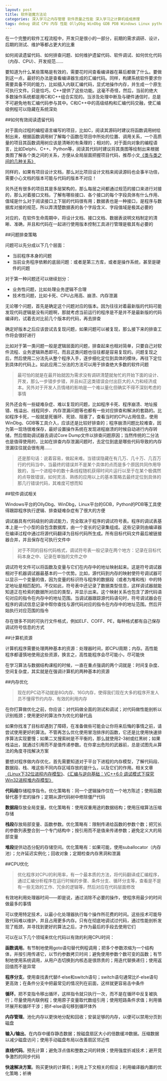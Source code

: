 ```yaml
---
layout: post
title: 软件驱魔方法论
categories: 深入学习之内存管理 软件质量之性能 深入学习之计算机组成原理
tags: debug 调试 CPU 内存 性能 OllyDbg WinDbg GDB PDB Windows Linux python UML 面向对象 类图 函数调用树 版本控制
---
```


在一个完整的软件工程流程中，开发只是很小的一部分，前期的需求调研、设计，后期的测试、维护等都占更大的比重

如何阅读遗留代码、如何排查问题、如何维护遗留代码、软件调试、如何优化代码（内存、CPU）、开发规范……

要知道为什么某些策略是有效的，需要花时间查看编译器在幕后都做了什么。要做到这一点，最好的办法是查看编译器生成的汇编代码。同样，构建系统软件要求你需要具备不同的能力，比如插入内联汇编代码，显式地操作内存，并生成一个原生可执行文件。只是恰巧，C++提供了这些功能。这毫不奇怪，然后，当前的绝大多数操作系统都是用C和C++组合实现的。当涉及处理中断及与硬件通信时，总是不可避免地有汇编代码参与其中。C和C++中的高级结构和汇编代码交融，使汇编级例程可以隐藏在系统深处

##如何有效阅读遗留代码

对于面向过程的编程语言编写的项目，比如C，阅读其源码时建议将函数调用树绘制出来，根据函数调用树了解每个函数在项目中所处的位置、调用关系，一个高质量的项目其函数调用树应该是清晰的有条理的；相对的，对于面向对象的编程语言，比如Delphi、C++、Python等，阅读其代码时建议将其类图等绘制出来根据类图了解各个类之间的关系，方便从全局层面把握项目代码，推荐小文[《类与类之间的几种关系》](http://www.cnblogs.com/liuling/archive/2013/05/03/classrelation.html)

同样的，如果有项目设计文档，那么对比项目设计文档来阅读源码也会事半功倍，需要小心文档的版本可能与代码的版本不对应！

另外还有很多的项目其是多层架构的，那么每层之间都通过规范的接口来进行对接的，那么对着接口文档，了解有哪些接口、各个接口的每个字段具体有什么作用、值域是什么对于阅读接口上下层的代码很有用；数据表也是一种接口，是程序与数据库对接的规范，所以弄清楚数据表的各个字段含义、字段值域是极其必要的

对应的，在软件生命周期中，将设计文档、接口文档、数据表说明文档制定的清晰、准确，并且和代码在一起进行使用版本控制工具进行管理是极其有必要的

##问题排查策略

问题可以先分成以下几个层面：

* 当前程序本身的问题
* 当前业务程序依赖的底层问题：或者是第三方库，或者是操作系统，甚至是硬件的问题

对于第一种问题还可以继续划分：

* 业务性问题，比如处理业务逻辑不合理
* 技术性问题，比如卡死、CPU占用高、崩溃、内存泄漏

无论哪个问题，首先是确定这个问题对应的版本。因为往往对着最新版的代码可能发现代码逻辑是没有问题啊，那就考虑当前运行的程序是不是并不是最新版的代码编译的，试着去对比前几个版本的代码，再去排查

确定好版本之后应该尝试去复现问题，如果问题可以被复现，那么接下来的排查工作将会很好进行

比如对于第一类问题一般是逻辑层面的问题，排查起来也相对简单，只要自己对软件流程、业务逻辑熟悉即可。而且这类问题也往往都是容易复现的。问题复现之后，然后使用二分法先从整个程序入手，逐步细化定位到具体的模块，再往下定位到具体的代码上。如此应用二分法的方法可以用于排查绝大多数的软件问题

>最可怕的就是在最开始就因为需求没有调研清楚就匆忙的开始下面的设计、开发，那么一步错步步错，并且纠正这类错误会付出巨大的人力和经济成本。另外对于开发人员情绪的影响是一个难以量化但确实不得不深刻考虑的事情

另外还会有一些疑难杂症、难以复现的问题，比如程序卡死、程序崩溃、地址报错、栈溢出、线程同步、内存泄漏问题等也都有一些对应排查和解决的套路的。比如程序卡死，一般就是死循环、死锁、阻塞了，查看当时的CPU占用信息，使用WinDbg、GDB等工具介入，应该还是比较好排查的；程序崩溃问题比较难查，因为第一现场很难保存，最好设置操作系统在发现进程崩溃的时候自动进行内存转储，然后借助调试器去调试Core Dump文件以排查问题原因；当然传统的二分法也是值得使用的，比如在排查内存泄漏问题时，去定位到底是哪些代码导致的内存泄漏往往就会很有用……

>还是那句话：说着容易，做起来难。当错误隐藏在有几万、几十万、几百万行的代码当中，当最终的错误并不是某个具体的点而是多个原因共同作用导致的，当一个进程中的数十条线程随机获得时间片运行以至于在某个极偶然的点导致错误，如何灵活、熟练的应用以上的基本策略去最终定位到具体的那几行错误代码，其难度可想而知

##软件调试相关

Windows平台的OllyDbg、WinDbg，Linux平台的GDB，Python的PDB等工具使得跟踪程序执行逻辑、排查疑难杂症有了很大的方便

调试器具有代码级别的调试能力，完全取决于程序的调试符号表。程序的调试表基本上是一个小型的自包含数据库，由一个变长的记录集组成。这些记录则由编译器在编译过程中通过将源代码翻译为目标代码所生成。所有目标代码文件最后被链接器合并，并且保存在可执行文件中

>对于不同的目标代码格式，调试符号表一般记录在两个地方：记录在目标代码本身之中、记录在单独的文件之中

调试符号文件可以将函数及变量与它们在内存中的地址映射起来。这是符号调试器相对于机器调试器最基本的一个优势。比如，源代码到内存的映射使符号调试器可以显示一个变量的值，因为变量的标识符与程序的数据段（或者为堆和栈）中的特定地址是相匹配的。不仅如此，符号表中还记录了数据类型信息，这样调试器就能知道正在检索的数据所对应的类型，并显示出来。这个映射关系也包含了源代码语句对应的指令在内存中的地址范围。当调试器跟踪源代码语句时，符号调试器会在程序的调试信息记录中帮你查找与源代码对应的指令在内存中的地址范围。然后开始执行对应范围的指令

存在很多不同的可执行文件格式，例如ELF、COFF、PE，每种格式都有自己保存调试符号信息的方式

##计算机资源

计算机程序需要处理两种基本的资源：处理器时间，即CPU周期；内存。高性能程序都谨慎地使用这些资源，换言之，高性能程序会尽可能小，尽可能快

在学习算法与数据结构课程的时候，一直在重点强调的两个词就是：时间复杂度、空间复杂度，其实就是在强调计算机的两种基本的资源

##内存优化

>现在的PC动不动就是8G内存、16G内存，使得我们现在大多的程序开发人员不懂得节约内存、有效的利用内存

在你打算做优化之前，你应该：对代码做全面的测试和调试；对代码做性能剖析以识别瓶颈；使用更好的算法作为优化的替代品

如果你找准了目标却遇到了障碍，在准备做些可能会让你将来后悔的事情之前，请尝试使用更好的算法。不管再怎么优化使用冒泡排序的函数，它还是比使用快速排序算法实现要慢；如果二叉搜索树是不平衡的，那么就使用2-3树或红黑树；如果栈溢出，就通过引用而不是值传递参数。在你拿出危险的武器前，总是试图先从算法的角度寻找解决方案

要想对程序做内存优化，首先需要知道对于平台下进程的内存模型，了解代码段、数据段、栈、堆这些不同内存区域存放的是什么，以及它们的作用。相关文章[《Linux下32位进程内存模型》](http://www.xumenger.com/02-linux-process-memory-20170101/)、[《汇编与逆向基础：VC++6.0 调试模式下探究Win32进程堆内存模型》](http://www.xumenger.com/windows-vcpp-debug-20161203/)

**代码段**存储程序指令。优化策略有：同一个逻辑操作仅在一个地方陈述；使用函数替代基于宏的操作；定期从源代码树中修除僵尸代码

**数据段**存放全局变量。优化策略有：使用双重用途的数据结构；使用压缩算法压缩存储

**栈段**存放局部变量、函数参数。优化策略有：限制传递给函数的参数个数；把冗长的参数列表整合到一个专门结构中；按引用而不是值来传递参数；避免定义大的局部变量

**堆段**提供动态分配的存储空间。优化策略有：如果可能，使用suballocator（内存池）；允许延迟实例化；回收对象；定期检查内存黑洞和泄漏

##CPU优化

>优化程序对CPU的利用率，有一个最本质的方法，将代码翻译成汇编程序，通过汇编分析程序在运行时候的步骤、条件分支、循环分支等，查看是不是有一些无效的工作、冗余的逻辑等，然后对应在代码层面修改

有效地利用处理器时间——即是说，通过消除不必要的操作，使程序用最少的时间做最多的事情

可以使用特定技术，以最小化处理器执行每个操作所花费的时间。这些技术可能导致代码难以维护，并且占用更多内存。只有在彻底地调试过代码，通过性能剖析发现了瓶颈，并寻找到更好的算法之后，才作为最后的手段去使用它们

可以在以下几个领域来优化代码以有效的利用CPU时间：

**函数调用**。有节制地使用goto语句替代例程调用；把多个参数浓缩为一个结构体，并按引用传递它，以节约参数拷贝时间；避免使用参数个数可变的函数；有节制地使用系统调用，从用户态切换到内核态是很昂贵的；用迭代替换递归；使用返回值而不是异常

**程序分支**。使用查找表代替if-else和switch语句；switch语句通常比if-else语句更高效；在条件分支中把最常见的情况列在前面，这样就更容易击中条件

**循环**。把不变指令移出循环，这样指令就只执行一次，而不是在循环中反复被执行；尽量使用内联例程；使用原子变量取代数组引用；使用短路条件求值；利用循环展开和循环干涉；把if-else语句移到循环体外

**内存管理**。池化内存以更快地分配和回收；安装足够的内存，以便可以禁用分页到磁盘

**输入/输出**。在内存中缓存静态数据；按磁盘扇区大小的倍数缓冲数据。压缩数据以减少磁盘访问；使用手动磁盘布局以改善扇区邻近性

**直线代码**。预先计算；避免浮点值和整数之间的转换；使用强度折减技术；避开竞争激烈的同步代码

**快速解决方案**。购买更快的计算机；利用上下文相关的假设；利用编译器内置的优化策略；祈祷
